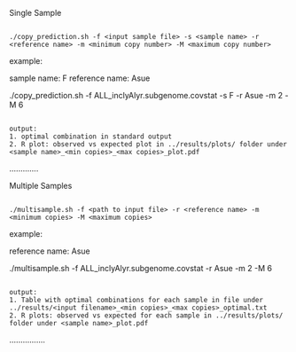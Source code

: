 Single Sample
~~~~~~~~~~~~~

./copy_prediction.sh -f <input sample file> -s <sample name> -r <reference name> -m <minimum copy number> -M <maximum copy number>

~~~~~~~~~~~~~

example:

sample name: F
reference name: Asue

./copy_prediction.sh -f ALL_inclyAlyr.subgenome.covstat -s F -r Asue -m 2 -M 6

~~~~~~~~~~~~~

output:
1. optimal combination in standard output
2. R plot: observed vs expected plot in ../results/plots/ folder under <sample name>_<min copies>_<max copies>_plot.pdf

~~~~~~~~~~~~~
.............

Multiple Samples
~~~~~~~~~~~~~~~~

./multisample.sh -f <path to input file> -r <reference name> -m <minimum copies> -M <maximum copies>

~~~~~~~~~~~~~~~~

example:

reference name: Asue

./multisample.sh -f ALL_inclyAlyr.subgenome.covstat -r Asue -m 2 -M 6

~~~~~~~~~~~~~~~~

output:
1. Table with optimal combinations for each sample in file under ../results/<input filename>_<min copies>_<max copies>_optimal.txt
2. R plots: observed vs expected for each sample in ../results/plots/ folder under <sample name>_plot.pdf

~~~~~~~~~~~~~~~~
................

